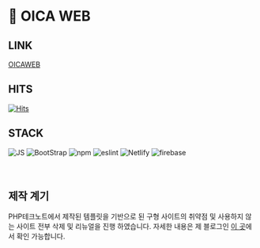 # 👀 OICA WEB


## LINK
[OICAWEB](https://onnuri-academy.web.app//)

## HITS
[![Hits](https://hits.seeyoufarm.com/api/count/incr/badge.svg?url=https%3A%2F%2Fgithub.com%2FShinJongUng%2FOICA-WEB&count_bg=%233533BA&title_bg=%23555555&icon=&icon_color=%23A84949&title=hits&edge_flat=false)](https://hits.seeyoufarm.com)

## STACK
<img alt="JS" src ="https://img.shields.io/badge/JS-F7DF1E.svg?&style=for-the-badge&logo=JavaScript&logoColor=white"/>
<img alt="BootStrap" src ="https://img.shields.io/badge/BootStrap_5-7952B3.svg?&style=for-the-badge&logo=BootStrap&logoColor=white"/>
<img alt="npm" src ="https://img.shields.io/badge/npm-CB3837.svg?&style=for-the-badge&logo=npm&logoColor=white"/>
<img alt="eslint" src ="https://img.shields.io/badge/ESLint-4B32C3.svg?&style=for-the-badge&logo=ESLint&logoColor=white"/>
<img alt="Netlify" src ="https://img.shields.io/badge/Netlify-00C7B7.svg?&style=for-the-badge&logo=Netlify&logoColor=white"/>
<img alt="firebase" src ="https://img.shields.io/badge/firebase-FFCA28.svg?&style=for-the-badge&logo=Firebase&logoColor=white"/>
<br/>
<br/>
<br/>

## 제작 계기
PHP테크노트에서 제작된 템플릿을 기반으로 된 구형 사이트의 취약점 및 사용하지 않는 사이트 전부 삭제 및 리뉴얼을 진행 하였습니다. 자세한 내용은 제 블로그인 [이 곳](https://www.jongung.com/category/%ED%94%84%EB%A1%A0%ED%8A%B8%EC%97%94%EB%93%9C%20%EA%B0%9C%EB%B0%9C/%EC%98%A8%EB%88%84%EB%A6%AC%ED%95%99%EA%B5%90%20%EC%9B%B9%20%EA%B0%9C%EB%B0%9C%20%ED%94%84%EB%A1%9C%EC%A0%9D%ED%8A%B8)에서 확인 가능합니다.
